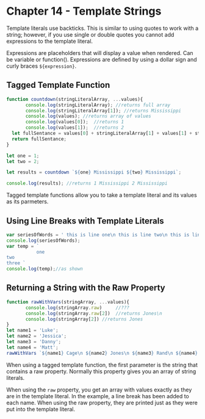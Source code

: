 # Chapter 14 - Template Strings
Template literals use backticks. This is similar to using quotes to work with a string; 
however, if you use single or double quotes you cannot add expressions to the template literal.

Expressions are placeholders that will display a value when rendered. Can be variable or function().
Expressions are defined by using a dollar sign and curly braces `${expression}`.

## Tagged Template Function
```js
function countdown(stringLiteralArray, ...values){
       console.log(stringLiteralArray); //returns full array
       console.log(stringLiteralArray[1]); //returns Mississippi
       console.log(values); //returns array of values
       console.log(values[0]);  //returns 1
       console.log(values[1]);  //returns 2
  let fullSentance = values[0] + stringLiteralArray[1] + values[1] + stringLiteralArray[2];
  return fullSentance;
}

let one = 1;
let two = 2;

let results = countdown `${one} Mississippi ${two} Mississippi`;

console.log(results); //returns 1 Mississippi 2 Mississippi
```

Tagged template functions allow you to take a template literal and its values as its parmeters.

## Using Line Breaks with Template Literals
```js
var seriesOfWords = ' this is line one\n this is line two\n this is line three';
console.log(seriesOfWords);
var temp = `
           one
two
three `
console.log(temp);//as shown
```

## Returning a String with the Raw Property
```js
function rawWithVars(stringArray, ...values){
       console.log(stringArray.raw)     //???
       console.log(stringArray.raw[2])  //returns Jones\n
       console.log(stringArray[2]) //returns Jones
}
let name1 = 'Luke';
let name2 = 'Jessica';
let name3 = 'Danny';
let name4 = 'Matt';
rawWithVars `${name1} Cage\n ${name2} Jones\n ${name3} Rand\n ${name4} Murdock`;
```
When using a tagged template function, the first parameter is the string that contains a raw property. 
Normally this property gives you an array of string literals. 

When using the `raw` property, you get an array with values exactly as they are in the template literal. 
In the example, a line break has been added to each name. When using the raw property, 
they are printed just as they were put into the template literal.


